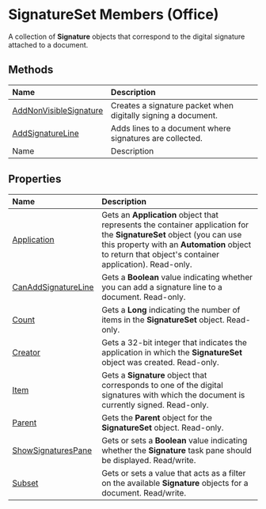 
# SignatureSet Members (Office)
A collection of  **Signature** objects that correspond to the digital signature attached to a document.

## Methods



|**Name**|**Description**|
|:-----|:-----|
| [AddNonVisibleSignature](f8d3a749-9507-628f-2192-552bd4cbb00c.md)|Creates a signature packet when digitally signing a document.|
| [AddSignatureLine](e887431f-8a01-99d7-6c9b-21aaf3d9198d.md)|Adds lines to a document where signatures are collected.|
|Name|Description|

## Properties



|**Name**|**Description**|
|:-----|:-----|
| [Application](55eb69e8-f7d0-ed4c-ef9f-91e374b4f658.md)|Gets an  **Application** object that represents the container application for the **SignatureSet** object (you can use this property with an **Automation** object to return that object's container application). Read-only.|
| [CanAddSignatureLine](e5b54883-4ac5-b239-b17c-efbdcd4bc849.md)|Gets a  **Boolean** value indicating whether you can add a signature line to a document. Read-only.|
| [Count](6918bb9c-775e-241d-c126-6e4a3a63c654.md)|Gets a  **Long** indicating the number of items in the **SignatureSet** object. Read-only.|
| [Creator](0fc2f22f-57b8-0dc9-1e31-48b5a66b01bf.md)|Gets a 32-bit integer that indicates the application in which the  **SignatureSet** object was created. Read-only.|
| [Item](f55249e6-22e1-84bd-175f-e615533a37cd.md)|Gets a  **Signature** object that corresponds to one of the digital signatures with which the document is currently signed. Read-only.|
| [Parent](88fd9392-e2f3-e84e-9f7c-c2fce32de296.md)|Gets the  **Parent** object for the **SignatureSet** object. Read-only.|
| [ShowSignaturesPane](1aa332cd-5b4e-06e8-2ebb-3c64128ded04.md)|Gets or sets a  **Boolean** value indicating whether the **Signature** task pane should be displayed. Read/write.|
| [Subset](0ce176cb-9869-19ed-a3bc-e17b04c59255.md)|Gets or sets a value that acts as a filter on the available  **Signature** objects for a document. Read/write.|
